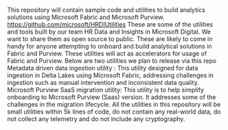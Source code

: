 This repository will contain sample code and utilities to build analytics solutions using Microsoft Fabric and Microsoft Purview. https://github.com/microsoft/HRDIUtilities
These are some of the utilities and tools built by our team HR Data and Insights in Microsoft Digital.
We want to share them as open source to public. These are likely to come in handy for anyone attempting to onboard and build analytical solutions in Fabric and Purview. These utilities will act as accelerators for usage of Fabric and Purview.
Below are two utilities we plan to release via this repo
Metadata driven data ingestion utility : This utility designed for data ingestion in Delta Lakes using Microsoft Fabric, addressing challenges in ingestion such as manual intervention and inconsistent data quality.
Microsoft Purview SaaS migration utility:  This utility is to help simplify onboarding to Microsoft Purview (Saas) version. It addresses some of the challenges in the migration lifecycle.
All the utilities in this repository will be small utilities within 5k lines of code, do not contain any real-world data, do not collect any telemetry and do not include any cryptography.
